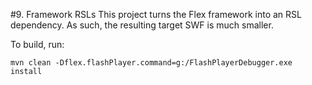 #9. Framework RSLs
This project turns the Flex framework into an RSL dependency. As such, the resulting target SWF is much smaller.

To build, run:

	mvn clean -Dflex.flashPlayer.command=g:/FlashPlayerDebugger.exe install

